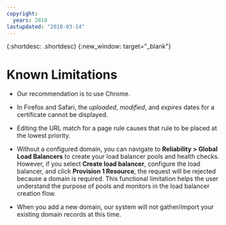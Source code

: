 ```yaml
---
copyright:
  years: 2018
lastupdated: "2018-03-14"
---
```


{:shortdesc: .shortdesc}
{:new_window: target="_blank"}

# Known Limitations

 * Our recommendation is to use Chrome.

 * In Firefox and Safari, the *uploaded*, *modified*, and *expires* dates for a certificate cannot be displayed.

 * Editing the URL match for a page rule causes that rule to be placed at the lowest priority.
 
 * Without a configured domain, you can navigate to **Reliability > Global Load Balancers** to create your load balancer pools and health checks. However, if you select **Create load balancer**, configure the load balancer, and click **Provision 1 Resource**, the request will be rejected because a domain is required. This functional limitation helps the user understand the purpose of pools and monitors in the load balancer creation flow.

 * When you add a new domain, our system will not gather/import your existing domain records at this time.

